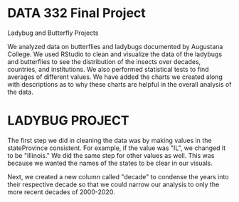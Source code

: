 # DATA 332 Final Project
 Ladybug and Butterfly Projects

We analyzed data on butterflies and ladybugs documented by Augustana College. We used RStudio to clean and visualize the data of the ladybugs and butterflies to see the distribution of the insects over decades, countries, and institutions. We also performed statistical tests to find averages of different values. We have added the charts we created along with descriptions as to why these charts are helpful in the overall analysis of the data. 

# LADYBUG PROJECT
The first step we did in cleaning the data was by making values in the stateProvince consistent. For example, if the value was "IL", we changed it to be "Illinois." We did the same step for other values as well. This was because we wanted the names of the states to be clear in our visuals. 

Next, we created a new column called "decade" to condense the years into their respective decade so that we could narrow our analysis to only the more recent decades of 2000-2020. 

